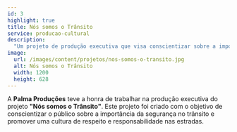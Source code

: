 ```yaml
---
id: 3
highlight: true
title: Nós somos o Trânsito
service: producao-cultural
description:
  "Um projeto de produção executiva que visa conscientizar sobre a importância da segurança no trânsito."
image:
  url: /images/content/projetos/nos-somos-o-transito.jpg
  alt: Nós somos o Trânsito
  width: 1200
  height: 628
---
```

A **Palma Produções** teve a honra de trabalhar na produção executiva do projeto **"Nós somos o Trânsito"**. Este projeto foi criado com o objetivo de conscientizar o público sobre a importância da segurança no trânsito e promover uma cultura de respeito e responsabilidade nas estradas.
